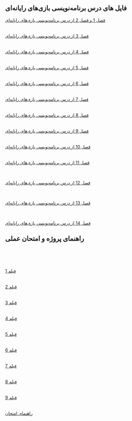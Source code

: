## فایل های درس برنامه‌نویسی بازی‌های رایانه‌ای



[فصل 1 و فصل 2 از درس برنامه‌نویسی بازی‌های رایانه‌ای](https://drive.google.com/file/d/11dciLQ6Nsj9Qqj7_wWqkscQGjFcVh0CO/view)
<br>
<br>
<br>
[فصل 3 از درس برنامه‌نویسی بازی‌های رایانه‌ای](https://drive.google.com/file/d/11rt6TIkhwY_3q9NgEc3fDGOGpIhTwB07/view?usp=sharing)
<br>
<br>
<br>
[فصل 4 از درس برنامه‌نویسی بازی‌های رایانه‌ای](https://drive.google.com/file/d/1-ESpSs15BZXugKewiFJJw7DTANR7swf2/view?usp=sharing)
<br>
<br>
<br>
[فصل 5 از درس برنامه‌نویسی بازی‌های رایانه‌ای](https://drive.google.com/file/d/1wr2V3lli6m-xPxk7uhmU6IFJ8VYmsMFU/view?usp=sharing)
<br>
<br>
<br>
[فصل 6 از درس برنامه‌نویسی بازی‌های رایانه‌ای](https://drive.google.com/file/d/1j5P3pqERRYgTUvO7b_IbS_yBZpPTsWUu/view?usp=sharing)
<br>
<br>
<br>
[فصل 7 از درس برنامه‌نویسی بازی‌های رایانه‌ای](https://drive.google.com/file/d/1NHTeeQtKCZ7laLS2FqIoLqwdzKsKbpn-/view?usp=sharing)
<br>
<br>
<br>
[فصل 8 از درس برنامه‌نویسی بازی‌های رایانه‌ای](https://drive.google.com/file/d/1KJgb9cv07VX1W_SU0icnTciUvksz-skH/view?usp=sharing)
<br>
<br>
<br>
[فصل 9 از درس برنامه‌نویسی بازی‌های رایانه‌ای](https://drive.google.com/file/d/1lH-Bk1yYg0tQACEitSHDC1DFazX6V5gq/view?usp=sharing)
<br>
<br>
<br>
[فصل 10 از درس برنامه‌نویسی بازی‌های رایانه‌ای](https://drive.google.com/file/d/1db9PfKO-dVNHsMmBwdJTbRiEYD8v-eg7/view)
<br>
<br>
<br>
[فصل 11 از درس برنامه‌نویسی بازی‌های رایانه‌ای](https://drive.google.com/file/d/1bbrTk0eSLhft7fpKa6UwifVUehAGPY5T/view)
<br>
<br>
<br>

[فصل 12 از درس برنامه‌نویسی بازی‌های رایانه‌ای](https://drive.google.com/file/d/1ToLy0LdfWT595xkr4FfcXkgLqTcwitRU/view?usp=sharing)
<br>
<br>
<br>

[فصل 13 از درس برنامه‌نویسی بازی‌های رایانه‌ای](https://drive.google.com/file/d/1CaOUku_9ErhatB27NuXqR1bBH-O6v8zO/view?usp=sharing)
<br>
<br>
<br>

[فصل 14 از درس برنامه‌نویسی بازی‌های رایانه‌ای](https://drive.google.com/file/d/1uyrEV_SAWy0QuCL2GUDjgy9UXzNUtAkE/view?usp=sharing)
## راهنمای پروژه و امتحان عملی



<br>
<br>
<br>

[فیلم 1](https://drive.google.com/file/d/13lMWRewEJfAhbykVctLXx1Ujs7IS4EbE/view?usp=sharing)
<br>
<br>
<br>
[فیلم 2](https://drive.google.com/file/d/1qZiKBCGz-xUXoAZPMTKaqWnmQZm9Kv4E/view?usp=sharing)
<br>
<br>
<br>
[فیلم 3](https://drive.google.com/file/d/1sAo8BSMO0jvbOG_mq5-xMXcGhptv0pb_/view?usp=sharing)
<br>
<br>
<br>
[فیلم 4](https://drive.google.com/file/d/1wzNFnQ1u-xCmNeFbPAHP8XXR7Ttw8tyx/view?usp=sharing)
<br>
<br>
<br>
[فیلم 5](https://drive.google.com/file/d/1nyTB7ol7Tbpzzxjrgkdy_F-P-XbAepZu/view?usp=sharing)
<br>
<br>
<br>
[فیلم 6](https://drive.google.com/file/d/12m5ty7xcE7O94rzbvZotC0dwV7RdKqf8/view?usp=sharing)
<br>
<br>
<br>
[فیلم 7](https://drive.google.com/file/d/1InkB_xwBEc4AiKFVxFpwy8ljPK41z_26/view?usp=sharing)
<br>
<br>
<br>
[فیلم 8](https://drive.google.com/file/d/1TMqx_2kEWeFjKX6MrFQI0WN3MbXoakSt/view?usp=sharing)
<br>
<br>
<br>
[فیلم 9](https://drive.google.com/file/d/14DMnEp27VCheCKsh8I289PA3Ag6Ylz7a/view?usp=sharing)
<br>
<br>
<br>
[راهنمای امتحان](https://drive.google.com/file/d/1UcrZeuEaNVKU8LbhO9lIY7kd7I5Obsiq/view)
